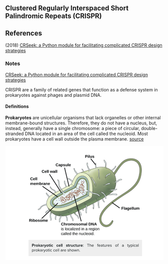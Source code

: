 ## Clustered Regularly Interspaced Short Palindromic Repeats (CRISPR)


## References

(2018) [CRSeek: a Python module for facilitating complicated CRISPR design strategies](https://peerj.com/preprints/27094.pdf)

### Notes 

[CRSeek: a Python module for facilitating complicated CRISPR design strategies](https://peerj.com/preprints/27094.pdf)

CRISPR are a family of related genes that function as a defense system in prokaryotes against phages and plasmid DNA.

#### Definitions

**Prokaryotes** are unicellular organisms that lack organelles or other internal membrane-bound structures. Therefore, they do not have a nucleus, but, instead, generally have a single chromosome: a piece of circular, double-stranded DNA located in an area of the cell called the nucleoid. Most prokaryotes have a cell wall outside the plasma membrane. [source](https://courses.lumenlearning.com/boundless-biology/chapter/structure-ofprokaryotes/#:~:text=Prokaryotes%20are%20unicellular%20organisms%20that,the%20cell%20called%20the%20nucleoid.)

![Prokarayote](prokarayote.png)

